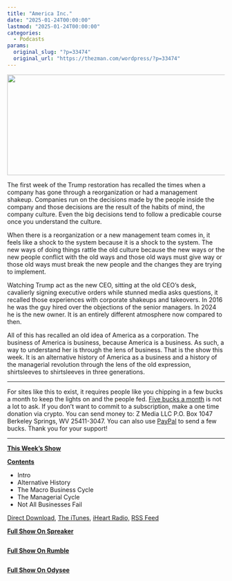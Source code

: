 ```yaml
---
title: "America Inc."
date: "2025-01-24T00:00:00"
lastmod: "2025-01-24T00:00:00"
categories:
  - Podcasts
params:
  original_slug: "?p=33474"
  original_url: "https://thezman.com/wordpress/?p=33474"
---
```


[<img
src="http://thezman.com/wordpress/wp-content/uploads/2018/01/Power-Hour.png"
decoding="async" width="600" height="233" />](http://thezman.com/wordpress/wp-content/uploads/2018/01/Power-Hour.png)

The first week of the Trump restoration has recalled the times when a
company has gone through a reorganization or had a management shakeup.
Companies run on the decisions made by the people inside the company and
those decisions are the result of the habits of mind, the company
culture. Even the big decisions tend to follow a predicable course once
you understand the culture.

When there is a reorganization or a new management team comes in, it
feels like a shock to the system because it is a shock to the system.
The new ways of doing things rattle the old culture because the new ways
or the new people conflict with the old ways and those old ways must
give way or those old ways must break the new people and the changes
they are trying to implement.

Watching Trump act as the new CEO, sitting at the old CEO’s desk,
cavalierly signing executive orders while stunned media asks questions,
it recalled those experiences with corporate shakeups and takeovers. In
2016 he was the guy hired over the objections of the senior managers. In
2024 he is the new owner. It is an entirely different atmosphere now
compared to then.

All of this has recalled an old idea of America as a corporation. The
business of America is business, because America is a business. As such,
a way to understand her is through the lens of business. That is the
show this week. It is an alternative history of America as a business
and a history of the managerial revolution through the lens of the old
expression, shirtsleeves to shirtsleeves in three generations.

------------------------------------------------------------------------

For sites like this to exist, it requires people like you chipping in a
few bucks a month to keep the lights on and the people fed.
<a href="https://www.subscribestar.com/the-z-blog"
rel="noopener noreferrer" target="_blank">Five bucks a month</a> is not
a lot to ask. If you don’t want to commit to a subscription, make a one
time donation via crypto. You can send money to: Z Media LLC P.O. Box
1047 Berkeley Springs, WV 25411-3047. You can also use <a
href="https://www.paypal.com/cgi-bin/webscr?cmd=_s-xclick&amp;hosted_button_id=UDAS2Q8JYA6CN&amp;source=url"
rel="noopener noreferrer" target="_blank">PayPal</a> to send a few
bucks. Thank you for your support!

------------------------------------------------------------------------

**<u>This Week’s Show</u>**

**<u>Contents</u>**

-   Intro
-   Alternative History
-   The Macro Business Cycle
-   The Managerial Cycle
-   Not All Businesses Fail

<a href="https://api.spreaker.com/v2/episodes/63865025/download.mp3"
rel="noopener" target="_blank">Direct Download</a>, <a
href="https://itunes.apple.com/us/podcast/the-z-blog-power-hour/id1262799640?mt=2"
rel="noopener noreferrer" target="_blank">The iTunes</a>,
<a href="https://www.iheart.com/podcast/the-z-blog-power-hour-29246491/"
rel="noopener noreferrer" target="_blank">iHeart Radio,</a>
<a href="https://www.spreaker.com/show/2589657/episodes/feed"
rel="noopener noreferrer" target="_blank">RSS Feed</a>

**<u>Full Show On Spreaker</u>**

<span class="mce_SELRES_start" mce-type="bookmark"
style="display: inline-block; width: 0px; overflow: hidden; line-height: 0;">﻿</span>

**<u>Full Show On Rumble</u>**

<span class="mce_SELRES_start" mce-type="bookmark"
style="display: inline-block; width: 0px; overflow: hidden; line-height: 0;">﻿</span>

**<u>Full Show On Odysee</u>**

<span class="mce_SELRES_start" mce-type="bookmark"
style="display: inline-block; width: 0px; overflow: hidden; line-height: 0;">﻿</span>
